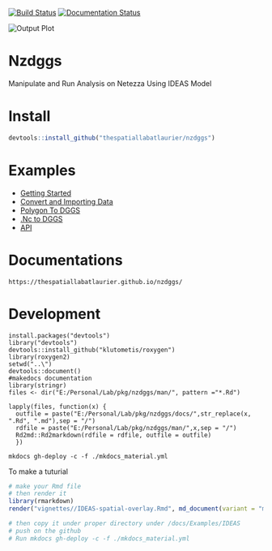 [![Build Status](https://travis-ci.com/thespatiallabatlaurier/nzdggs.svg?branch=master)](https://travis-ci.com/am2222/nzdggs) [![Documentation Status](https://readthedocs.org/projects/nzdggs/badge/?version=latest)](https://thespatiallabatlaurier.github.io/nzdggs/)

![Output Plot](docs/Examples/Rplot1.png)

# Nzdggs
Manipulate and Run Analysis on Netezza Using IDEAS Model


# Install

```r
devtools::install_github("thespatiallabatlaurier/nzdggs")

```

# Examples
 
- [Getting Started](https://thespatiallabatlaurier.github.io/nzdggs/Examples/GettingStarted/)
- [Convert and Importing Data](https://thespatiallabatlaurier.github.io/nzdggs/Examples/ImportData/convert_csv_to_dggs/)
- [Polygon To DGGS](https://thespatiallabatlaurier.github.io/nzdggs/Examples/ImportData/convert_polygon_to_dggs/)
- [.Nc to DGGS](https://thespatiallabatlaurier.github.io/nzdggs/Examples/ImportData/import_nc_file/)
- [API](https://thespatiallabatlaurier.github.io/nzdggs/)


# Documentations

```
https://thespatiallabatlaurier.github.io/nzdggs/
```


# Development
```
install.packages("devtools")
library("devtools")
devtools::install_github("klutometis/roxygen")
library(roxygen2)
setwd("..\")
devtools::document()
#makedocs documentation
library(stringr)
files <- dir("E:/Personal/Lab/pkg/nzdggs/man/", pattern ="*.Rd")

lapply(files, function(x) {
  outfile = paste("E:/Personal/Lab/pkg/nzdggs/docs/",str_replace(x, ".Rd", ".md"),sep = "/")
  rdfile = paste("E:/Personal/Lab/pkg/nzdggs/man/",x,sep = "/")
  Rd2md::Rd2markdown(rdfile = rdfile, outfile = outfile)
  })

mkdocs gh-deploy -c -f ./mkdocs_material.yml
```
To make a tuturial

```r
# make your Rmd file
# then render it
library(rmarkdown)
render("vignettes//IDEAS-spatial-overlay.Rmd", md_document(variant = "markdown_github"))

# then copy it under proper directory under /docs/Examples/IDEAS
# push on the github
# Run mkdocs gh-deploy -c -f ./mkdocs_material.yml

```





